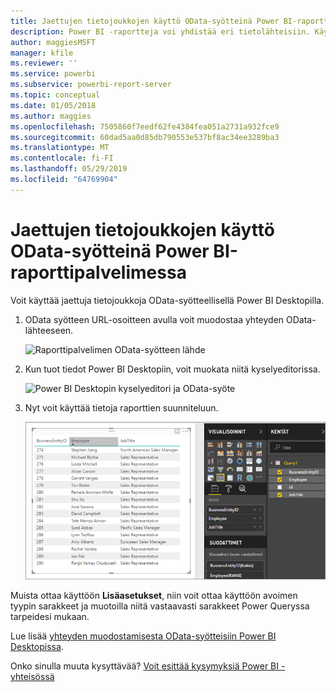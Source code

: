```yaml
---
title: Jaettujen tietojoukkojen käyttö OData-syötteinä Power BI-raporttipalvelimessa
description: Power BI -raportteja voi yhdistää eri tietolähteisiin. Käytettävissä on eri tietolähteitä riippuen siitä, miten tietoja käytetään.
author: maggiesMSFT
manager: kfile
ms.reviewer: ''
ms.service: powerbi
ms.subservice: powerbi-report-server
ms.topic: conceptual
ms.date: 01/05/2018
ms.author: maggies
ms.openlocfilehash: 7505860f7eedf62fe4384fea051a2731a932fce9
ms.sourcegitcommit: 60dad5aa0d85db790553e537bf8ac34ee3289ba3
ms.translationtype: MT
ms.contentlocale: fi-FI
ms.lasthandoff: 05/29/2019
ms.locfileid: "64769904"
---
```

# <a name="accessing-shared-datasets-as-odata-feeds-in-power-bi-report-server"></a>Jaettujen tietojoukkojen käyttö OData-syötteinä Power BI-raporttipalvelimessa
Voit käyttää jaettuja tietojoukkoja OData-syötteellisellä Power BI Desktopilla.

1. OData syötteen URL-osoitteen avulla voit muodostaa yhteyden OData-lähteeseen.
   
    ![Raporttipalvelimen OData-syötteen lähde](media/access-dataset-odata/report-server-odata-feed.png)
2. Kun tuot tiedot Power BI Desktopiin, voit muokata niitä kyselyeditorissa.
   
    ![Power BI Desktopin kyselyeditori ja OData-syöte](media/access-dataset-odata/report-server-odata-results-query-editor.png)
3. Nyt voit käyttää tietoja raporttien suunniteluun.
   
    ![Power BI Desktop -raportin suunnittelu OData-syötteellä](media/access-dataset-odata/report-server-odata-power-bi-desktop-report-design.png)

Muista ottaa käyttöön **Lisäasetukset**, niin voit ottaa käyttöön avoimen tyypin sarakkeet ja muotoilla niitä vastaavasti sarakkeet Power Queryssa tarpeidesi mukaan.

Lue lisää [yhteyden muodostamisesta OData-syötteisiin Power BI Desktopissa](../desktop-connect-odata.md).

Onko sinulla muuta kysyttävää? [Voit esittää kysymyksiä Power BI -yhteisössä](https://community.powerbi.com/)

